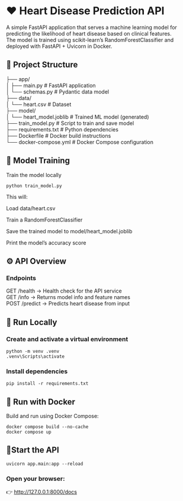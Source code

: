 # ❤️ Heart Disease Prediction API 

A simple FastAPI application that serves a machine learning model for predicting the likelihood of heart disease based on clinical features.  
The model is trained using scikit-learn’s RandomForestClassifier and deployed with FastAPI + Uvicorn in Docker.

## 📁 Project Structure 

├── app/  
│   ├── main.py          # FastAPI application  
│   └── schemas.py       # Pydantic data model  
├── data/  
│   └── heart.csv        # Dataset  
├── model/  
│   └── heart_model.joblib  # Trained ML model (generated)  
├── train_model.py       # Script to train and save model  
├── requirements.txt     # Python dependencies  
├── Dockerfile           # Docker build instructions  
└── docker-compose.yml   # Docker Compose configuration  

## 🧠 Model Training

Train the model locally
```
python train_model.py
```
This will:

Load data/heart.csv

Train a RandomForestClassifier

Save the trained model to model/heart_model.joblib

Print the model’s accuracy score

## ⚙️ API Overview  
### Endpoints    
GET	/health	-> Health check for the API service  
GET	/info	-> Returns model info and feature names  
POST	/predict	-> Predicts heart disease from input  

## 🧩 Run Locally

### Create and activate a virtual environment
```
python -m venv .venv 
.venv\Scripts\activate
```

### Install dependencies
```
pip install -r requirements.txt
```

## 🐳 Run with Docker
Build and run using Docker Compose:  
```
docker compose build --no-cache  
docker compose up  
```

## 🧾Start the API
```
uvicorn app.main:app --reload
```

### Open your browser:
👉 http://127.0.0.1:8000/docs
